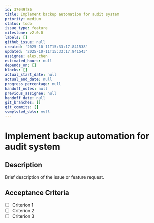 ```yaml
---
id: 37049f86
title: Implement backup automation for audit system
priority: medium
status: todo
issue_type: feature
milestone: v2.0.0
labels: []
github_issue: null
created: '2025-10-11T15:33:17.841538'
updated: '2025-10-11T15:33:17.841543'
assignee: alex.chen
estimated_hours: null
depends_on: []
blocks: []
actual_start_date: null
actual_end_date: null
progress_percentage: null
handoff_notes: null
previous_assignee: null
handoff_date: null
git_branches: []
git_commits: []
completed_date: null
---
```


# Implement backup automation for audit system

## Description

Brief description of the issue or feature request.

## Acceptance Criteria

- [ ] Criterion 1
- [ ] Criterion 2
- [ ] Criterion 3